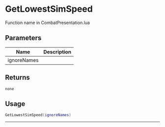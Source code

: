 # GetLowestSimSpeed

Function name in CombatPresentation.lua

## Parameters

| Name        | Description |
| ----------- | ----------- |
| ignoreNames |             |

## Returns

`none`

## Usage

```lua
GetLowestSimSpeed(ignoreNames)
```

---
